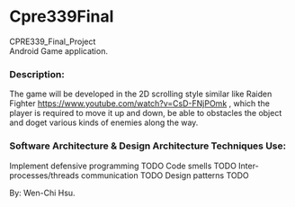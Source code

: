 # Cpre339Final
CPRE339_Final_Project
<br>Android Game application.

### Description:
   The game will be developed in the 2D scrolling style similar like Raiden Fighter https://www.youtube.com/watch?v=CsD-FNjPOmk , which the player is required to move it up and down, be able to obstacles the object and doget various kinds of enemies along the way.

### Software Architecture & Design Architecture Techniques Use:
  Implement defensive programming
      TODO
  Code smells
      TODO
  Inter-processes/threads communication
      TODO
  Design patterns
      TODO


By: Wen-Chi Hsu.
